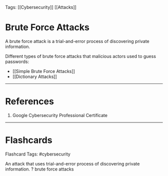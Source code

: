 Tags: [[Cybersecurity]] [[Attacks]]
# Brute Force Attacks

A brute force attack is a trial-and-error process of discovering private information.

Different types of brute force attacks that malicious actors used to guess passwords:
- [[Simple Brute Force Attacks]]
- [[Dictionary Attacks]]

---
# References

1. Google Cybersecurity Professional Certificate

---
# Flashcards

Flashcard Tags: #cybersecurity 

An attack that uses trial-and-error process of discovering private information.
?
brute force attacks